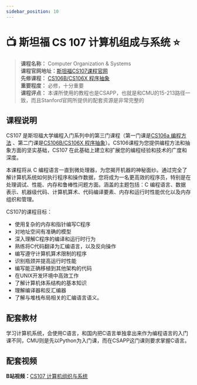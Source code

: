 ```yaml
---
sidebar_position: 10
---
```


# 📺 斯坦福 CS 107 计算机组成与系统 ⭐️

>**课程名称：** Computer Organization & Systems    
**课程官网地址：**[斯坦福CS107课程官网](http://web.stanford.edu/class/cs107/)  
**先修课程：** [CS106B/CS106X 程序抽象](https://hackway.org/docs/cs/freshman/cpp/cs106b)    
**重要程度：** 必修，十分重要  
**课程评点：** 本课所使用的教程也是CSAPP，也就是和CMU的15-213路径一致，而且Stanford官网所提供的配套资源是非常完整的

## 课程说明
CS107 是斯坦福大学编程入门系列中的第三门课程（第一门课是[CS106a 编程方法](https://hackway.org/docs/cs/freshman/first/cs106a)
、第二门课是[CS106B/CS106X 程序抽象](https://hackway.org/docs/cs/freshman/cpp/cs106b)）。CS106课程为您提供编程方法和抽象方面的坚实基础，CS107 在此基础上建立和扩展您的编程经验和技术的广度和深度。

本课程将从 C 编程语言一直到微处理器，为您揭开机器的神秘面纱。通过完全了解计算机系统如何执行程序和操作数据，您将成为一名更高效的程序员，特别是在处理调试、性能、内存和鲁棒性问题方面。涵盖的主题包括：C 编程语言、数据表示、机器级代码、计算机算术、代码编译要素、内存和运行时性能优化以及内存组织和管理。

CS107的课程目标：
- 使用复杂的内存和指针编写C程序
- 对地址空间有准确的模型
- 深入理解C程序的编译和运行时行为
- 熟练将C代码翻译为汇编语言，以及反向操作
- 编写遵守计算机算术限制的程序
- 识别瓶颈并提高运行时性能
- 编写能正确移植到其他架构的代码
- 在UNIX开发环境中高效工作
- 了解计算机体系结构的基本知识
- 理解编译器和反汇编器
- 了解与堆栈布局相关的汇编语言语义。

## 配套教材

<Book img="https://hackweek-1251009918.cos.ap-shanghai.myqcloud.com/hackway/cs/s29195878.jpg" url="https://item.jd.com/12006637.html" title="深入理解计算机系统（原书第3版）"></Book>

学习计算机系统，会使用C语言，和国内把C语言单独拿出来作为编程语言的入门课不同，CMU则是先以Python为入门课，而在CSAPP这门课则要求掌握C语言。

<Book img="https://hackweek-1251009918.cos.ap-shanghai.myqcloud.com/hackway/cs/s1106934.jpg" url="https://item.jd.com/12746692.html" title="C程序设计语言（第2版新版典藏版）"></Book>


## 配套视频

**B站视频：**[CS107 计算机组织与系统](https://www.bilibili.com/video/BV1ua4y1a72K)



